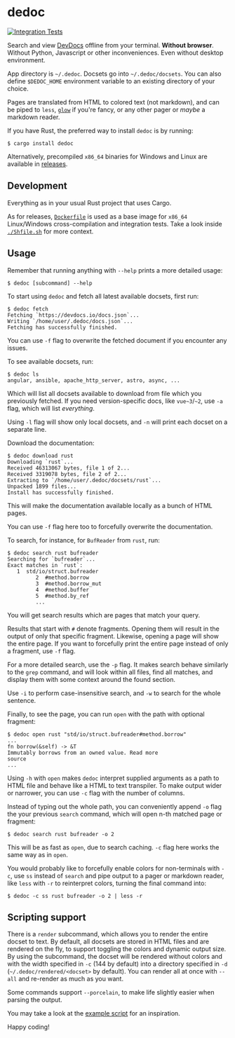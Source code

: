 # dedoc

[![Integration Tests](https://github.com/toiletbril/dedoc/actions/workflows/integration-tests.yml/badge.svg?branch=staging)](https://github.com/toiletbril/dedoc/actions/workflows/integration-tests.yml)

Search and view [DevDocs](https://devdocs.io/) offline from your terminal.
**Without browser**. Without Python, Javascript or other inconveniences. Even
without desktop environment.

App directory is `~/.dedoc`. Docsets go into `~/.dedoc/docsets`. You can also
define `$DEDOC_HOME` environment variable to an existing directory of your
choice.

Pages are translated from HTML to colored text (not markdown), and can be piped
to `less`, [`glow`](https://github.com/charmbracelet/glow) if you're fancy, or
any other pager or *maybe* a markdown reader.

If you have Rust, the preferred way to install `dedoc` is by running:
```console
$ cargo install dedoc
```

Alternatively, precompiled `x86_64` binaries for Windows and Linux are
available in [releases](https://github.com/toiletbril/dedoc/releases).

## Development

Everything as in your usual Rust project that uses Cargo.

As for releases, [`Dockerfile`](./Dockerfile) is used as a base image for
`x86_64` Linux/Windows cross-compilation and integration tests. Take a look
inside [`./Shfile.sh`](./Shfile.sh) for more context.

## Usage

Remember that running anything with `--help` prints a more detailed usage:
 ```console
 $ dedoc [subcommand] --help
 ```

To start using `dedoc` and fetch all latest available docsets, first run:
```console
$ dedoc fetch
Fetching `https://devdocs.io/docs.json`...
Writing `/home/user/.dedoc/docs.json`...
Fetching has successfully finished.
```

You can use `-f` flag to overwrite the fetched document if you encounter any
issues.

 To see available docsets, run:
```console
$ dedoc ls
angular, ansible, apache_http_server, astro, async, ...
```

Which will list all docsets available to download from file which you
previously fetched. If you need version-specific docs, like `vue~3`/`~2`, use
`-a` flag, which will list *everything*.

Using `-l` flag will show only local docsets, and `-n` will print each docset
on a separate line.

Download the documentation:
```console
$ dedoc download rust
Downloading `rust`...
Received 46313067 bytes, file 1 of 2...
Received 3319078 bytes, file 2 of 2...
Extracting to `/home/user/.dedoc/docsets/rust`...
Unpacked 1899 files...
Install has successfully finished.
```

This will make the documentation available locally as a bunch of HTML pages.

You can use `-f` flag here too to forcefully overwrite the documentation.

To search, for instance, for `BufReader` from `rust`, run:
```console
$ dedoc search rust bufreader
Searching for `bufreader`...
Exact matches in `rust`:
   1  std/io/struct.bufreader
         2  #method.borrow
         3  #method.borrow_mut
         4  #method.buffer
         5  #method.by_ref
         ...
```

You will get search results which are pages that match your query.

Results that start with `#` denote fragments. Opening them will result in the
output of only that specific fragment. Likewise, opening a page will show the
entire page. If you want to forcefully print the entire page instead of only a
fragment, use `-f` flag.

For a more detailed search, use the `-p` flag. It makes search behave similarly
to the `grep` command, and will look within all files, find all matches, and
display them with some context around the found section.

Use `-i` to perform case-insensitive search, and `-w` to search for the whole
sentence.

Finally, to see the page, you can run `open` with the path with optional
fragment:
```console
$ dedoc open rust "std/io/struct.bufreader#method.borrow"
...
fn borrow(&self) -> &T
Immutably borrows from an owned value. Read more
source
...
```

Using `-h` with `open` makes `dedoc` interpret supplied arguments as a path to
HTML file and behave like a HTML to text transpiler. To make output wider or
narrower, you can use `-c` flag with the number of columns.

Instead of typing out the whole path, you can conveniently append `-o` flag the
your previous `search` command, which will open n-th matched page or fragment:
```console
$ dedoc search rust bufreader -o 2
```

This will be as fast as `open`, due to search caching. `-c` flag here works the
same way as in `open`.

You would probably like to forcefully enable colors for non-terminals with `-c`,
use `ss` instead of `search` and pipe output to a pager or markdown reader, like
`less` with `-r` to reinterpret colors, turning the final command into:
```console
$ dedoc -c ss rust bufreader -o 2 | less -r
```

## Scripting support

There is a `render` subcommand, which allows you to render the entire docset to
text. By default, all docsets are stored in HTML files and are rendered on the
fly, to support toggling the colors and dynamic output size. By using the
subcommand, the docset will be rendered without colors and with the width
specified in `-c` (144 by default) into a directory specified in `-d`
(`~/.dedoc/rendered/<docset>` by default). You can render all at once with
`--all` and re-render as much as you want.

Some commands support `--porcelain`, to make life slightly easier when parsing
the output.

You may take a look at the [example script](./dedoc-fzf.sh) for an inspiration.

Happy coding!
